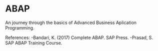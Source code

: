 # ABAP

An journey through the basics of Advanced Business Aplication Programming.



References:
    -Bandari, K. (2017) Complete ABAP. SAP Press.
    -Prasad, S. SAP ABAP Training Course.
